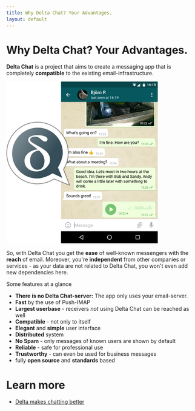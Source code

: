 ```yaml
---
title: Why Delta Chat? Your Advantages.
layout: default
---
```


# Why Delta Chat? Your Advantages.

**Delta Chat** is a project that aims to create a messaging app that is
completely **compatible** to the existing email-infrastructure.

![Screenshot](../assets/features/start-img4.png)

So, with Delta Chat you get the **ease** of well-known messengers with the
**reach** of email. Moreover, you're **independent** from other companies or
services - as your data are not related to Delta Chat, you won't even add new
dependencies here.

Some features at a glance

- **There is no Delta Chat-server:** The app only uses your email-server.
- **Fast** by the use of Push-IMAP
- **Largest userbase** - receivers _not_ using Delta Chat can be reached as well
- **Compatible** - not only to itself
- **Elegant** and **simple** user interface
- **Distributed** system
- **No Spam** - only messages of known users are shown by default
- **Reliable** - safe for professional use
- **Trustworthy** - can even be used for business messages
- fully **open source** and **standards** based

# Learn more

- [Delta makes chatting better](delta-makes-chatting-better)
